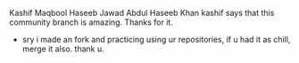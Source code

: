 Kashif Maqbool
Haseeb Jawad
Abdul Haseeb Khan
kashif says that this community branch is amazing.
Thanks for it.

- sry i made an fork and practicing using ur repositories, if u had it as chill, merge it also. thank u.
